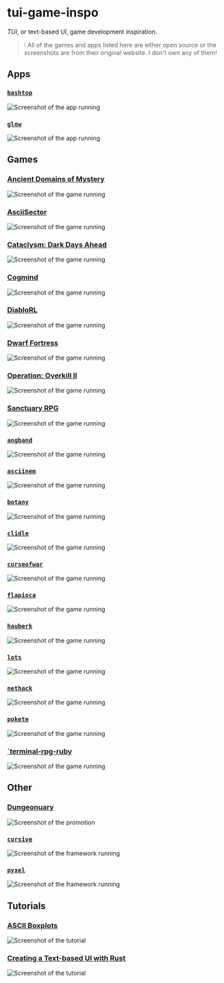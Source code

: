 <!-- cSpell:ignoreRegExp \[`.*`\] -->
<!-- cSpell:words Boxplots CogMind Diablo Dungeonuary -->

# tui-game-inspo

_TUI_, or text-based UI, game development inspiration.

> ❕ All of the games and apps listed here are either open source or the
> screenshots are from their original website. I don't own any of them!

## Apps

### [`bashtop`](https://github.com/aristocratos/bashtop)

![Screenshot of the app running](images/bashtop.png)

### [`glow`](https://github.com/charmbracelet/glow)

![Screenshot of the app running](images/glow.gif)

## Games

### [Ancient Domains of Mystery](https://www.linuxlinks.com/Ancient-Domains-of-Mystery/)

![Screenshot of the game running](images/adom.webp)

### [AsciiSector](https://www.linuxlinks.com/AsciiSector/)

![Screenshot of the game running](images/ascii-sector.webp)

### [Cataclysm: Dark Days Ahead](https://cataclysmdda.org/)

![Screenshot of the game running](images/catacylsm.jpeg)

### [Cogmind](https://store.steampowered.com/app/722730/Cogmind/)

![Screenshot of the game running](images/cogmind.jpg)

### [DiabloRL](https://diablo.chaosforge.org/)

![Screenshot of the game running](images/diablo-rl.png)

### [Dwarf Fortress](http://www.bay12games.com/dwarves/)

![Screenshot of the game running](images/dwarf-fortress.jpeg)

### [Operation: Overkill II](https://www.pcmag.com/news/the-forgotten-world-of-bbs-door-games)

![Screenshot of the game running](images/operation-overkill-ii.jpg)

### [Sanctuary RPG](http://www.sanctuaryrpg.com)

![Screenshot of the game running](images/sanctuary-rpg.jpeg)

### [`angband`](https://github.com/angband/angband)

![Screenshot of the game running](images/angband.png)

### [`asciinem`](https://github.com/hjaremko/asciinem)

![Screenshot of the game running](images/asciinem.png)

### [`botany`](https://github.com/jifunks/botany/)

![Screenshot of the game running](images/botany.png)

### [`clidle`](https://github.com/ajeetdsouza/clidle)

![Screenshot of the game running](images/clidle.png)

### [`curseofwar`](https://github.com/a-nikolaev/curseofwar/)

![Screenshot of the game running](images/curseofwar.png)

### [`flapioca`](https://github.com/kbrgl/flapioca)

![Screenshot of the game running](images/flapioca.png)

### [`hauberk`](https://github.com/munificent/hauberk)

![Screenshot of the game running](images/hauberk.png)

### [`lots`](https://github.com/sourcerer-io/lots)

![Screenshot of the game running](images/lots.webp)

### [`nethack`](https://github.com/NetHack/NetHack)

![Screenshot of the game running](images/nethack.jpeg)

### [`pokete`](https://github.com/lxgr-linux/pokete)

![Screenshot of the game running](images/pokete.png)

### [`terminal-rpg-ruby](https://github.com/mishalzaman/terminal-rpg-ruby)

![Screenshot of the game running](images/terminal-rpg-ruby.png)

## Other

### [Dungeonuary](https://itch.io/jam/dungeonuary)

![Screenshot of the promotion](images/dungeonuary.jpeg)

### [`cursive`](https://github.com/gyscos/cursive)

![Screenshot of the framework running](images/cursive.png)

### [`pyxel`](https://github.com/kitao/pyxel)

![Screenshot of the framework running](images/pyxel.gif)

## Tutorials

### [ASCII Boxplots](https://arthur.maheo.net/ascii-boxplots/)

![Screenshot of the tutorial](images/boxplots.png)

### [Creating a Text-based UI with Rust](https://dev.to/protium/creating-a-text-based-ui-with-rust-420)

![Screenshot of the tutorial](images/protium.gif)

